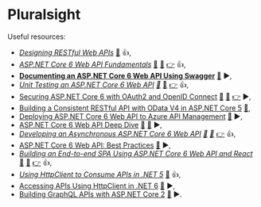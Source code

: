 # Pluralsight

Useful resources:

- _[Designing RESTful Web APIs](https://app.pluralsight.com/library/courses/designing-restful-web-apis/table-of-contents)_ [:file_folder:](https://app.pluralsight.com/library/courses/designing-restful-web-apis/exercise-files) :+1:,
- _[ASP.NET Core 6 Web API Fundamentals](https://app.pluralsight.com/library/courses/asp-dot-net-core-6-web-api-fundamentals/table-of-contents)_ [:file_folder:](https://app.pluralsight.com/library/courses/asp-dot-net-core-6-web-api-fundamentals/exercise-files) [:file_folder:](https://github.com/KevinDockx/AspNetCore6WebAPIFundamentals) [:point_right:](https://github.com/sswietoniowski/learning-aspnetcore-webapi-7-fundamentals) :+1:,
- **[Documenting an ASP.NET Core 6 Web API Using Swagger](https://app.pluralsight.com/library/courses/asp-dot-net-core-6-web-api-documenting-swagger/table-of-contents)** [:file_folder:](https://app.pluralsight.com/library/courses/asp-dot-net-core-6-web-api-documenting-swagger/exercise-files) ▶️,
- _[Unit Testing an ASP.NET Core 6 Web API](https://app.pluralsight.com/library/courses/asp-dot-net-core-6-web-api-unit-testing/table-of-contents) [:file_folder:](https://app.pluralsight.com/library/courses/asp-dot-net-core-6-web-api-unit-testing/exercise-files)_ [:file_folder:](https://github.com/KevinDockx/UnitTestingAspNetCore6WebAPI) [:point_right:](https://github.com/sswietoniowski/learning-aspnetcore-webapi-7-unit-testing) :+1:,
- [Securing ASP.NET Core 6 with OAuth2 and OpenID Connect](https://app.pluralsight.com/library/courses/asp-dot-net-core-6-securing-oauth-2-openid-connect/table-of-contents) [:file_folder:](https://app.pluralsight.com/library/courses/asp-dot-net-core-6-securing-oauth-2-openid-connect/exercise-files) [:file_folder:](https://github.com/KevinDockx/SecuringAspNetCore6WithOAuth2AndOIDC) [:point_right:](https://github.com/sswietoniowski/learning-aspnetcore-webapi-7-securing-with-oauth2-and-openid-connect) :arrow_forward:,
- [Building a Consistent RESTful API with OData V4 in ASP.NET Core 5](https://app.pluralsight.com/library/courses/building-consistent-restful-api-odata-v4-asp-dot-net-core/table-of-contents) [:file_folder:](https://app.pluralsight.com/library/courses/building-consistent-restful-api-odata-v4-asp-dot-net-core/exercise-files),
- [Deploying ASP.NET Core 6 Web API to Azure API Management](https://app.pluralsight.com/library/courses/asp-dot-net-core-6-deploying-web-api-azure-management/table-of-contents) [:file_folder:](https://app.pluralsight.com/library/courses/asp-dot-net-core-6-deploying-web-api-azure-management/exercise-files) :arrow_forward:,
- [ASP.NET Core 6 Web API Deep Dive](https://app.pluralsight.com/library/courses/asp-dot-net-core-6-web-api-deep-dive/table-of-contents) [:file_folder:](https://app.pluralsight.com/library/courses/asp-dot-net-core-6-web-api-deep-dive/exercise-files) [:file_folder:](https://github.com/KevinDockx/AspNetCore6WebAPIDeepDive) :arrow_forward:,
- _[Developing an Asynchronous ASP.NET Core 6 Web API](https://app.pluralsight.com/library/courses/asp-dot-net-core-6-web-api-developing-asynchronous/table-of-contents) [:file_folder:](https://app.pluralsight.com/library/courses/asp-dot-net-core-6-web-api-developing-asynchronous/exercise-files) [:file_folder:](https://github.com/KevinDockx/DevelopingAsyncWebAPIAspNetCore6)_ [:point_right:](https://github.com/sswietoniowski/learning-aspnetcore-webapi-7-asynchronous-code) :+1:,
- [ASP.NET Core 6 Web API: Best Practices](https://app.pluralsight.com/library/courses/aspdotnet-core-6-web-api-best-practices/table-of-contents) [:file_folder:](https://app.pluralsight.com/library/courses/aspdotnet-core-6-web-api-best-practices/exercise-files) :arrow_forward:,
- _[Building an End-to-end SPA Using ASP.NET Core 6 Web API and React](https://app.pluralsight.com/library/courses/asp-dot-net-core-6-web-api-react-building-end-to-end-spa/table-of-contents)_ [:file_folder:](https://app.pluralsight.com/library/courses/asp-dot-net-core-6-web-api-react-building-end-to-end-spa/exercise-files) [:file_folder:](https://github.com/RolandGuijt/ps-globomantics-webapi-react) [:point_right:](https://github.com/sswietoniowski/learning-aspnetcore-webapi-6-react-spa) :+1:,
- _[Using HttpClient to Consume APIs in .NET 5](https://app.pluralsight.com/library/courses/using-httpclient-consume-apis-dot-net/table-of-contents)_ [:file_folder:](https://app.pluralsight.com/library/courses/using-httpclient-consume-apis-dot-net/exercise-files) :+1:,
- [Accessing APIs Using HttpClient in .NET 6](https://app.pluralsight.com/library/courses/dot-net-6-httpclient-using-accessing-apis/table-of-contents) [:file_folder:](https://github.com/KevinDockx/AccessingAPIsWithHttpClientDotNet6) :arrow_forward:,
- [Building GraphQL APIs with ASP.NET Core 2](https://app.pluralsight.com/library/courses/building-graphql-apis-aspdotnet-core/table-of-contents) [:file_folder:](https://app.pluralsight.com/library/courses/building-graphql-apis-aspdotnet-core/exercise-files) :arrow_forward:.
